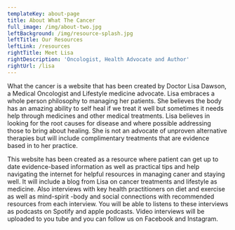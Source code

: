 ```yaml
---
templateKey: about-page
title: About What The Cancer
full_image: /img/about-two.jpg
leftBackground: /img/resource-splash.jpg
leftTitle: Our Resources
leftLink: /resources
rightTitle: Meet Lisa
rightDescription: 'Oncologist, Health Advocate and Author'
rightUrl: /lisa
---
```

What the cancer is a website that has been created by Doctor Lisa Dawson, a Medical Oncologist and Lifestyle medicine advocate. Lisa embraces a whole person philosophy to managing her patients. She believes the body has an amazing ability to self heal if we treat it well but sometimes it needs help through medicines and other medical treatments. Lisa believes in looking for the root causes for disease and where possible addressing those to bring about healing. She is not an advocate of unproven alternative therapies but will include complimentary treatments that are evidence based in to her practice.

This website has been created as a resource where patient can get up to date evidence-based information as well as practical tips and help navigating the internet for helpful resources in managing caner and staying well. It will include a blog from Lisa on cancer treatments and lifestyle as medicine. Also interviews with key health practitioners on diet and exercise as well as mind-spirit -body and social connections with recommended resources from each interview. You will be able to listens to these interviews as podcasts on Spotify and apple podcasts. Video interviews will be uploaded to you tube and you can follow us on Facebook and Instagram.
